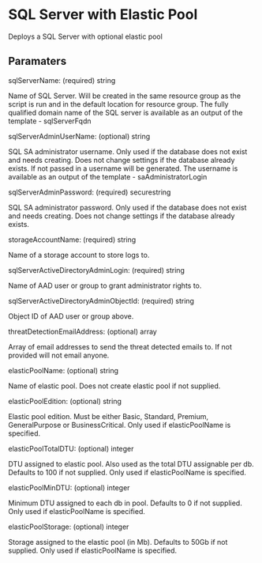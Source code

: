 # SQL Server with Elastic Pool

Deploys a SQL Server with optional elastic pool

## Paramaters

sqlServerName: (required) string

Name of SQL Server.
Will be created in the same resource group as the script is run and in the default location for resource group.
The fully qualified domain name of the SQL server is available as an output of the template - sqlServerFqdn

sqlServerAdminUserName: (optional) string

SQL SA administrator username.
Only used if the database does not exist and needs creating.
Does not change settings if the database already exists.
If not passed in a username will be generated.
The username is available as an output of the template - saAdministratorLogin

sqlServerAdminPassword: (required) securestring

SQL SA administrator password.
Only used if the database does not exist and needs creating.
Does not change settings if the database already exists.

storageAccountName: (required) string

Name of a storage account to store logs to.

sqlServerActiveDirectoryAdminLogin: (required) string

Name of AAD user or group to grant administrator rights to.

sqlServerActiveDirectoryAdminObjectId: (required) string

Object ID of AAD user or group above.

threatDetectionEmailAddress: (optional) array

Array of email addresses to send the threat detected emails to.
If not provided will not email anyone.

elasticPoolName: (optional) string

Name of elastic pool. Does not create elastic pool if not supplied.

elasticPoolEdition: (optional) string

Elastic pool edition. Must be either Basic, Standard, Premium, GeneralPurpose or BusinessCritical.
Only used if elasticPoolName is specified.

elasticPoolTotalDTU: (optional) integer

DTU assigned to elastic pool. Also used as the total DTU assignable per db.
Defaults to 100 if not supplied.
Only used if elasticPoolName is specified.

elasticPoolMinDTU: (optional) integer

Minimum DTU assigned to each db in pool.
Defaults to 0 if not supplied.
Only used if elasticPoolName is specified.

elasticPoolStorage: (optional) integer

Storage assigned to the elastic pool (in Mb).
Defaults to 50Gb if not supplied.
Only used if elasticPoolName is specified.
